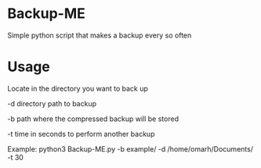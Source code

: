 # Backup-ME
Simple python script that makes a backup every so often
# Usage

Locate in the directory you want to back up


-d directory path to backup


-b path where the compressed backup will be stored


-t time in seconds to perform another backup


Example: python3 Backup-ME.py -b example/ -d /home/omarh/Documents/ -t 30
